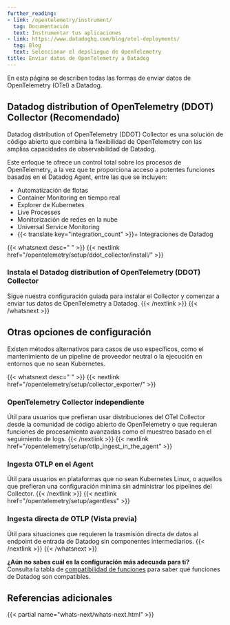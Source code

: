 ```yaml
---
further_reading:
- link: /opentelemetry/instrument/
  tag: Documentación
  text: Instrumentar tus aplicaciones
- link: https://www.datadoghq.com/blog/otel-deployments/
  tag: Blog
  text: Seleccionar el depsliegue de OpenTelemetry
title: Enviar datos de OpenTelemetry a Datadog
---
```


En esta página se describen todas las formas de enviar datos de OpenTelemetry (OTel) a Datadog.

## Datadog distribution of OpenTelemetry (DDOT) Collector (Recomendado)

Datadog distribution of OpenTelemetry (DDOT) Collector es una solución de código abierto que combina la flexibilidad de OpenTelemetry con las amplias capacidades de observabilidad de Datadog.

Este enfoque te ofrece un control total sobre los procesos de OpenTelemetry, a la vez que te proporciona acceso a potentes funciones basadas en el Datadog Agent, entre las que se incluyen:

- Automatización de flotas
- Container Monitoring en tiempo real
- Explorer de Kubernetes
- Live Processes
- Monitorización de redes en la nube
- Universal Service Monitoring
- {{< translate key="integration_count" >}}+ Integraciones de Datadog

{{< whatsnext desc=" " >}}
    {{< nextlink href="/opentelemetry/setup/ddot_collector/install/" >}}
    <h3>Instala el Datadog distribution of OpenTelemetry (DDOT) Collector</h3>
    Sigue nuestra configuración guiada para instalar el Collector y comenzar a enviar tus datos de OpenTelemetry a Datadog.
    {{< /nextlink >}}
{{< /whatsnext >}}

## Otras opciones de configuración

Existen métodos alternativos para casos de uso específicos, como el mantenimiento de un pipeline de proveedor neutral o la ejecución en entornos que no sean Kubernetes.

{{< whatsnext desc=" " >}}
    {{< nextlink href="/opentelemetry/setup/collector_exporter/" >}}
    <h3>OpenTelemetry Collector independiente</h3>
    Útil para usuarios que prefieran usar distribuciones del OTel Collector desde la comunidad de código abierto de OpenTelemetry o que requieran funciones de procesamiento avanzadas como el muestreo basado en el seguimiento de logs.
    {{< /nextlink >}}
    {{< nextlink href="/opentelemetry/setup/otlp_ingest_in_the_agent" >}}
    <h3>Ingesta OTLP en el Agent</h3>
    Útil para usuarios en plataformas que no sean Kubernetes Linux, o aquellos que prefieran una configuración mínima sin administrar los pipelines del Collector.
    {{< /nextlink >}}
    {{< nextlink href="/opentelemetry/setup/agentless" >}}
    <h3>Ingesta directa de OTLP (Vista previa)</h3>
    Útil para situaciones que requieren la trasmisión directa de datos al endpoint de entrada de Datadog sin componentes intermediarios.
    {{< /nextlink >}}
{{< /whatsnext >}}

<div class="alert alert-info"><strong>¿Aún no sabes cuál es la configuración más adecuada para ti?</strong><br> Consulta la tabla de <a href="/opentelemetry/compatibility/">compatibilidad de funciones</a> para saber qué funciones de Datadog son compatibles.</div>

## Referencias adicionales

{{< partial name="whats-next/whats-next.html" >}}

[1]: /es/opentelemetry/setup/agent
[2]: /es/opentelemetry/setup/collector_exporter/
[3]: /es/opentelemetry/setup/agentless
[4]: /es/opentelemetry/ingestion_sampling#tail-based-sampling
[5]: /es/opentelemetry/agent
[6]: /es/opentelemetry/setup/otlp_ingest_in_the_agent